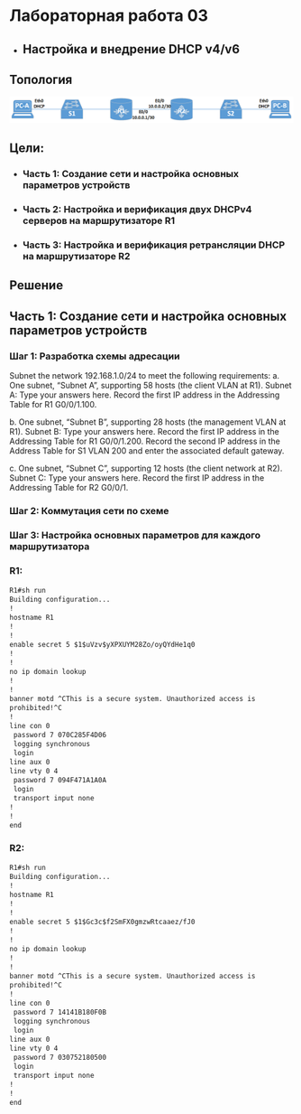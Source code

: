 # Лабораторная работа 03
+ ## Настройка и внедрение DHCP v4/v6
## Топология
![](https://github.com/sergl352130/OTUS_NE_Homeworks/blob/main/Labs/Hw03/DHCP_topology.png?raw=true)

## Цели:
+ ### Часть 1: Создание сети и настройка основных параметров устройств
+ ### Часть 2: Настройка и верификация двух DHCPv4 серверов на маршрутизаторе R1
+ ### Часть 3: Настройка и верификация ретрансляции DHCP на маршрутизаторе R2

## Решение
## Часть 1: Создание сети и настройка основных параметров устройств

### Шаг 1: Разработка схемы адресации

Subnet the network 192.168.1.0/24 to meet the following requirements:
a.	One subnet, “Subnet A”, supporting 58 hosts (the client VLAN at R1).
Subnet A:
Type your answers here.
Record the first IP address in the Addressing Table for R1 G0/0/1.100. 

b.	One subnet, “Subnet B”, supporting 28 hosts (the management VLAN at R1). 
Subnet B:
Type your answers here.
Record the first IP address in the Addressing Table for R1 G0/0/1.200. Record the second IP address in the Address Table for S1 VLAN 200 and enter the associated default gateway.

c.	One subnet, “Subnet C”, supporting 12 hosts (the client network at R2).
Subnet C:
Type your answers here.
Record the first IP address in the Addressing Table for R2 G0/0/1.

### Шаг 2: Коммутация сети по схеме
### Шаг 3: Настройка основных параметров для каждого маршрутизатора

### R1:

```
R1#sh run
Building configuration...
!
hostname R1
!
!
enable secret 5 $1$uVzv$yXPXUYM28Zo/oyQYdHe1q0
!
!
no ip domain lookup
!
!
banner motd ^CThis is a secure system. Unauthorized access is prohibited!^C
!
line con 0
 password 7 070C285F4D06
 logging synchronous
 login
line aux 0
line vty 0 4
 password 7 094F471A1A0A
 login
 transport input none
!
!
end
```

### R2:

```
R1#sh run
Building configuration...
!
hostname R1
!
!
enable secret 5 $1$Gc3c$f2SmFX0gmzwRtcaaez/fJ0
!
!
no ip domain lookup
!
!
banner motd ^CThis is a secure system. Unauthorized access is prohibited!^C
!
line con 0
 password 7 14141B180F0B
 logging synchronous
 login
line aux 0
line vty 0 4
 password 7 030752180500
 login
 transport input none
!
!
end
```